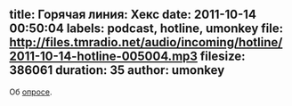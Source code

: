 title: Горячая линия: Хекс
date: 2011-10-14 00:50:04
labels: podcast, hotline, umonkey
file: http://files.tmradio.net/audio/incoming/hotline/2011-10-14-hotline-005004.mp3
filesize: 386061
duration: 35
author: umonkey
---
Об [опросе](https://docs.google.com/spreadsheet/viewform?formkey=dEladFF6TGR3b25OS2hSa3pMTzZSZEE6MQ).
